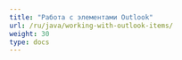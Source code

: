 ```yaml
---
title: "Работа с элементами Outlook"
url: /ru/java/working-with-outlook-items/
weight: 30
type: docs
---
```



